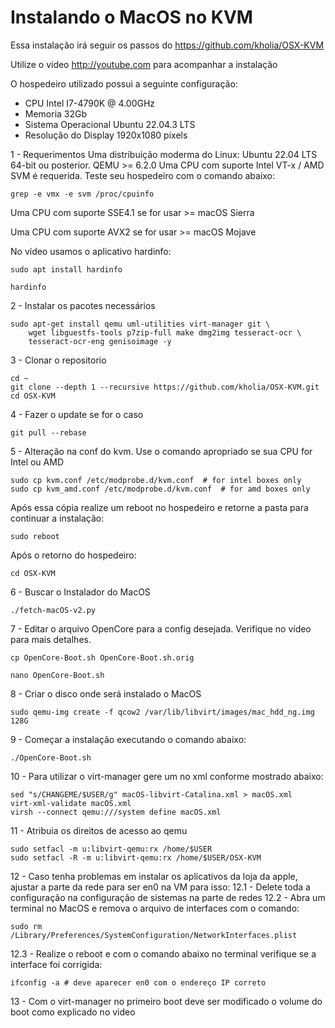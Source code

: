 # Instalando o MacOS no KVM

Essa instalação irá seguir os passos do https://github.com/kholia/OSX-KVM

Utilize o video http://youtube.com para acompanhar a instalação

O hospedeiro utilizado possui a seguinte configuração:
- CPU Intel I7-4790K @ 4.00GHz
- Memoria 32Gb
- Sistema Operacional Ubuntu 22.04.3 LTS
- Resolução do Display 1920x1080 pixels


1 - Requerimentos
Uma distribuição moderma do Linux: Ubuntu 22.04 LTS 64-bit ou posterior.
QEMU >= 6.2.0
Uma CPU com suporte Intel VT-x / AMD SVM é requerida. Teste seu hospedeiro com o comando abaixo:
```
grep -e vmx -e svm /proc/cpuinfo
```
Uma CPU com suporte SSE4.1 se for usar >= macOS Sierra

Uma CPU com suporte AVX2 se for usar   >= macOS Mojave

No vídeo usamos o aplicativo hardinfo:
```
sudo apt install hardinfo
```
```
hardinfo
```

2 - Instalar os pacotes necessários
```
sudo apt-get install qemu uml-utilities virt-manager git \
    wget libguestfs-tools p7zip-full make dmg2img tesseract-ocr \
    tesseract-ocr-eng genisoimage -y
```	
3 - Clonar o repositorio
```
cd ~
git clone --depth 1 --recursive https://github.com/kholia/OSX-KVM.git
cd OSX-KVM
```
4 - Fazer o update se for o caso
```
git pull --rebase
```
5 - Alteração na conf do kvm. Use o comando apropriado se sua CPU for Intel ou AMD
```
sudo cp kvm.conf /etc/modprobe.d/kvm.conf  # for intel boxes only
sudo cp kvm_amd.conf /etc/modprobe.d/kvm.conf  # for amd boxes only
```
Após essa cópia realize um reboot no hospedeiro e retorne a pasta para continuar a instalação:
```
sudo reboot
```
Após o retorno do hospedeiro:
```
cd OSX-KVM
```
6 - Buscar o Instalador do MacOS
```
./fetch-macOS-v2.py
```
7 - Editar o arquivo OpenCore para a config desejada. Verifique no vídeo para mais detalhes.
```
cp OpenCore-Boot.sh OpenCore-Boot.sh.orig
```
```
nano OpenCore-Boot.sh
```
8 - Criar o disco onde será instalado o MacOS
```
sudo qemu-img create -f qcow2 /var/lib/libvirt/images/mac_hdd_ng.img 128G
```
9 - Começar a instalação executando o comando abaixo:
```
./OpenCore-Boot.sh
```
10 - Para utilizar o virt-manager gere um no xml conforme mostrado abaixo:
```
sed "s/CHANGEME/$USER/g" macOS-libvirt-Catalina.xml > macOS.xml
virt-xml-validate macOS.xml
virsh --connect qemu:///system define macOS.xml
```
11 - Atribuia os direitos de acesso ao qemu
```
sudo setfacl -m u:libvirt-qemu:rx /home/$USER
sudo setfacl -R -m u:libvirt-qemu:rx /home/$USER/OSX-KVM
```
12 - Caso tenha problemas em instalar os aplicativos da loja da apple, ajustar a parte da rede para ser en0 na VM para isso:
12.1 - Delete toda a configuração na configuração de sistemas na parte de redes
12.2 - Abra um terminal no MacOS e remova o arquivo de interfaces com o comando:
```
sudo rm /Library/Preferences/SystemConfiguration/NetworkInterfaces.plist
```
12.3 - Realize o reboot e com o comando abaixo no terminal verifique se a interface foi corrigida:
```
ifconfig -a # deve aparecer en0 com o endereço IP correto
```
13 - Com o virt-manager no primeiro boot deve ser modificado o volume do boot como explicado no video
